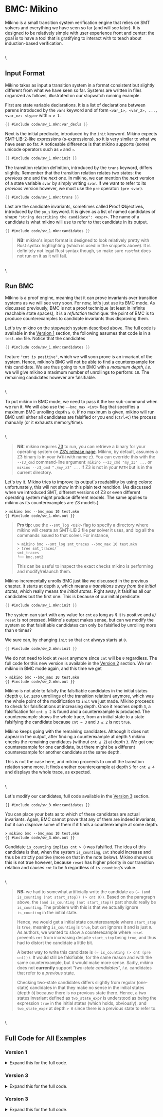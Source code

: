 # BMC: Mikino

Mikino is a small transition system verification engine that relies on SMT solvers and everything
we have seen so far (and will see later). It is designed to be relatively simple with user
experience front and center: the goal is to have a tool that is gratifying to interact with to
teach about induction-based verification.

\
\


## Input Format

Mikino takes as input a transition system in a format consistent but slightly different from what
we have seen so far. Systems are written in files organized as follows, illustrated on our
stopwatch running example.

First are state variable declarations. It is a list of declarations between parens introduced by
the `vars` keyword and of form `<var_1>, <var_2>, ..., <var_n>: <type>` with `n ≥ 1`.

```rust ,compile_fail,no_run
{{ #include code/sw_1.mkn:var_decls }}
```

Next is the initial predicate, introduced by the `init` keyword. Mikino expects SMT-LIB-2-like
expressions (s-expressions), so it is very similar to what we have seen so far. A noticeable
difference is that mikino supports (some) unicode operators such as `≥` and `⇒`.

```rust ,compile_fail,no_run
{{ #include code/sw_1.mkn:init }}
```

The transition relation definition, introduced by the `trans` keyword, differs slightly. Remember
that the transition relation relates two states: the *previous* one and the *next* one. In mikino,
we can mention the *next* version of a state variable `svar` by simply writing `svar`. If we want
to refer to its *previous* version however, we must use the `pre` operator: `(pre svar)`.

```rust ,compile_fail,no_run
{{ #include code/sw_1.mkn:trans }}
```

Last are the candidate invariants, sometimes called **P**roof **O**bjective**s**, introduced by the
`po_s` keyword. It is given as a list of named candidates of shape `"string describing the
candidate": <expr>`. The name of a candidate is what mikino will use to refer to that candidate in
its output.

```rust ,compile_fail,no_run
{{ #include code/sw_1.mkn:candidates }}
```

> **NB:** mikino's input format is designed to look relatively pretty with Rust syntax highlighting
> (which is used in the snippets above). It is definitely not legal Rust syntax though, so make
> sure `rustfmt` does not run on it as it will fail.

\
\

## Run BMC

Mikino is a proof engine, meaning that it can prove invariants over transition systems as we will
see very soon. For now, let's just use its BMC mode. As discussed previously, BMC is not a proof
technique (at least in infinite reachable state spaces), it is a *refutation* technique: the point
of BMC is to produce counterexamples to candidate invariants thus disproving them.

Let's try mikino on the stopwatch system described above. The full code is available in the
[Version 1](#version-1) section, the following assumes that code is in a `test.mkn` file. Notice
that the candidates

```rust ,compile_fail,no_run
{{ #include code/sw_1.mkn:candidates }}
```

feature `"cnt is positive"`, which we will soon prove is an invariant of the system. Hence,
mikino's BMC will not be able to find a counterexample for this candidate. We are thus going to run
BMC with a *maximum depth*, *i.e.* we will give mikino a maximum number of unrollings to perform:
`10`. The remaining candidates however are falsifiable.

\
\

To put mikino in BMC mode, we need to pass it the `bmc` sub-command when we run it. We will also
use the `--bmc_max <int>` flag that specifies a maximum BMC unrolling depth `≥ 0`. If no maximum is
given, mikino will run BMC until either all candidates are falsified or you end (`Ctrl+C`) the
process manually (or it exhausts memory/time).

\
\

> **NB:** mikino requires [Z3][z3] to run, you can retrieve a binary for your operating system on
> [Z3's release page][z3 release]. Mikino, by default, assumes a Z3 binary is in your `PATH` with
> name `z3`. You can override this with the `--z3_cmd` command-line argument: `mikino --z3_cmd
> "my_z3" ...` or `mikino --z3_cmd "./my_z3" ...` if Z3 is not in your `PATH` but is in the current
> directory.

Let's try it. Mikino tries to improve its output's readability by using colors: unfortunately, this
will not show in this plain text rendition. (As discussed when we introduced SMT, different
versions of Z3 or even different operating system might produce different models. The same applies
to mikino as its counterexamples are Z3 models.)

```text
> mikino bmc --bmc_max 10 test.mkn
{{ #include code/sw_1.mkn.out }}
```

> **Pro tip:** use the `--smt_log <DIR>` flag to specify a directory where mikino will create an
> SMT-LIB 2 file per solver it uses, and log all the commands issued to that solver. For instance,
>
> ```text
> > mikino bmc --smt_log smt_traces --bmc_max 10 test.mkn
> > tree smt_traces/
> smt_traces
> └── bmc.smt2
> ```
>
> This can be useful to inspect the exact checks mikino is performing and modify/relaunch them.

Mikino incrementally unrolls BMC just like we discussed in the previous chapter. It starts at depth
`0`, which means *`0` transitions away from the initial states*, which really means *the initial
states*. Right away, it falsifies all our candidates but the first one. This is because of our
initial predicate:

```rust ,compile_fail,no_run
{{ #include code/sw_1.mkn:init }}
```

The system can start with any value for `cnt` as long as *i)* it is positive and *ii)* `reset` is
not pressed. Mikino's output makes sense, but can we modify the system so that falsifiable
candidates can only be falsified by unrolling more than `0` times?

We sure can, by changing `init` so that `cnt` always starts at `0`.

```rust ,compile_fail,no_run
{{ #include code/sw_2.mkn:init }}
```

We do not need to look at `reset` anymore since `cnt` will be `0` regardless. The full code for
this new version is available in the [Version 2](#version-2) section. We run mikino in BMC mode
again, and this time we get

```text
> mikino bmc --bmc_max 10 test.mkn
{{ #include code/sw_2.mkn.out }}
```

Mikino is not able to falsify the falsifiable candidates in the initial states (depth `0`, *i.e.*
zero unrollings of the transition relation) anymore, which was the whole point of the modification
to `init` we just made. Mikino proceeds to check for falsifications at increasing depth. Once it
reaches depth `3`, a falsification for `cnt ≤ 2` is found and a counterexample is produced. The
counterexample shows the whole trace, from an initial state to a state falsifying the candidate
because `cnt = 3` and `3 ≤ 2` is not `true`.

Mikino keeps going with the remaining candidates. Although it does not appear in the output, after
finding a counterexample at depth `3` mikino checks the remaining candidates (without `cnt ≤ 2`) at
depth `3`. We got one counterexample for one candidate, but there might be a different
counterexample for another candidate at the same depth.

This is not the case here, and mikino proceeds to unroll the transition relation some more. It
finds another counterexample at depth `5` for `cnt ≤ 4` and displays the whole trace, as expected.

\
\

Let's modify our candidates, full code available in the [Version 3](#version-3) section.

```rust, compile_fail,no_run
{{ #include code/sw_3.mkn:candidates }}
```

You can place your bets as to which of these candidates are actual invariants. Again, BMC cannot
prove that any of them are indeed invariants, but it can disprove some of them if it finds a
counterexample at some depth.

```text
> mikino bmc --bmc_max 10 test.mkn
{{ #include code/sw_3.mkn.out }}
```

Candidate `is_counting implies cnt > 0` was falsified. The idea of this candidate is that, when the
system `is_counting`, `cnt` should increase and thus be strictly positive (more on that in the note
below). Mikino shows us this is not true however, because `reset` has higher priority in our
transition relation and causes `cnt` to be `0` regardless of `is_counting`'s value.

\
\

> **NB:** we had to somewhat artificially write the candidate as `(⇒ (and is_counting (not
> start_stop)) (> cnt 0))`. Based on the paragraph above, the `(and is_counting (not start_stop))`
> part should really be `is_counting`. The problem with this is that we actually ignore
> `is_counting` in the initial state.
>
> Hence, we would get a initial state counterexample where `start_stop` is `true`, meaning
> `is_counting` is `true`, but `cnt` ignores it and is just `0`. As authors, we wanted to show a
> counterexample where `reset` prevents `cnt` from increasing despite `start_stop` being `true`,
> and thus had to distort the candidate a little bit.
>
> A better way to write this candidate is `(⇒ is_counting (> cnt (pre cnt)))`. It would still be
> falsifiable, for the same reason and with the same counterexample, but it would make more sense.
> Sadly, mikino does not **currently** support *"two-state candidates"*, *i.e.* candidates that
> refer to a *previous* state.
>
> Checking two-state candidates differs slightly from regular (one-state) candidates in that they
> make no sense in the initial states (depth `0`) because there is no previous state there. Hence,
> a two states invariant defined as `two_state_expr` is understood as being the expression `true`
> in the initial states (which holds, obviously), and `two_state_expr` at depth `> 0` since there
> is a previous state to refer to.

\
\

## Full Code for All Examples

### Version 1

<details>
	<summary>Expand this for the full code.</summary>

```rust ,compile_fail,no_run
{{ #include code/sw_1.mkn:all }}
```

Output:

```text
> mikino bmc --bmc_max 10 test.mkn
{{ #include code/sw_1.mkn.out }}
```
</details>

### Version 3

<details>
	<summary>Expand this for the full code.</summary>

```rust ,compile_fail,no_run
{{ #include code/sw_2.mkn:all }}
```

Output:

```text
> mikino bmc --bmc_max 10 test.mkn
{{ #include code/sw_2.mkn.out }}
```
</details>

### Version 3

<details>
	<summary>Expand this for the full code.</summary>

```rust ,compile_fail,no_run
{{ #include code/sw_3.mkn:all }}
```

Output:

```text
> mikino bmc --bmc_max 10 test.mkn
{{ #include code/sw_3.mkn.out }}
```
</details>

[z3]: https://github.com/Z3Prover/z3 (Z3 on github)
[z3 release]: https://github.com/Z3Prover/z3/releases (Z3's releases on github)
